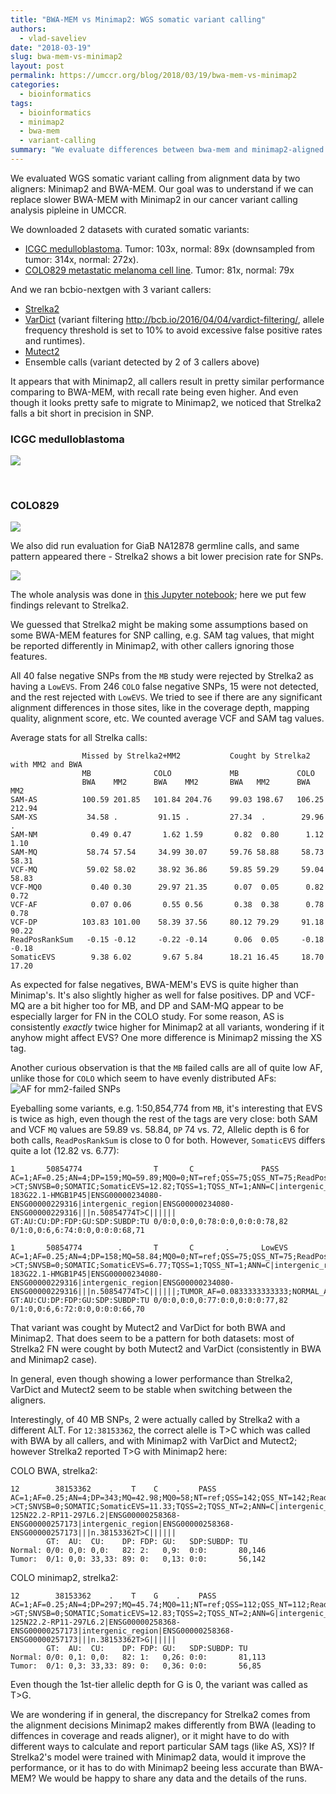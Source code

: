```yaml
---
title: "BWA-MEM vs Minimap2: WGS somatic variant calling"
authors: 
  - vlad-saveliev
date: "2018-03-19"
slug: bwa-mem-vs-minimap2
layout: post
permalink: https://umccr.org/blog/2018/03/19/bwa-mem-vs-minimap2
categories:
  - bioinformatics
tags:
  - bioinformatics
  - minimap2
  - bwa-mem
  - variant-calling
summary: "We evaluate differences between bwa-mem and minimap2-aligned reads for somatic variant calling."
---
```


We evaluated WGS somatic variant calling from alignment data by two aligners: Minimap2 and BWA-MEM. Our goal was to understand if we can replace slower BWA-MEM with Minimap2 in our cancer variant calling analysis pipleine in UMCCR.

We downloaded 2 datasets with curated somatic variants: 
- [ICGC medulloblastoma](https://www.nature.com/articles/ncomms10001). Tumor: 103x, normal: 89x (downsampled from tumor: 314x, normal: 272x).  
- [COLO829 metastatic melanoma cell line](https://www.ncbi.nlm.nih.gov/pmc/articles/PMC4837349). Tumor: 81x, normal: 79x 

And we ran bcbio-nextgen with 3 variant callers:

- [Strelka2](https://github.com/Illumina/strelka)
- [VarDict](https://github.com/AstraZeneca-NGS/VarDict) (variant filtering http://bcb.io/2016/04/04/vardict-filtering/, allele frequency threshold is set to 10% to avoid excessive false positive rates and runtimes).
- [Mutect2](https://software.broadinstitute.org/gatk/documentation/tooldocs/3.8-0/org_broadinstitute_gatk_tools_walkers_cancer_m2_MuTect2.php)
- Ensemble calls (variant detected by 2 of 3 callers above)

It appears that with Minimap2, all callers result in pretty similar performance comparing to BWA-MEM, with recall rate being even higher. And even though it looks pretty safe to migrate to Minimap2, we noticed that Strelka2 falls a bit short in precision in SNP.

### ICGC medulloblastoma

![](/img/2018/03/mb_venn.png)

<br>

### COLO829

![](/img/2018/03/colo_venn.png)

We also did run evaluation for GiaB NA12878 germline calls, and same pattern appeared there - Strelka2 shows a bit lower precision rate for SNPs.

![](/img/2018/03/giab_venn_2.png)

The whole analysis was done in [this Jupyter notebook](https://github.com/umccr/vcf_stuff/blob/master/analysis/minimap2/Minimap2_explore.ipynb); here we put few findings relevant to Strelka2.

We guessed that Strelka2 might be making some assumptions based on some BWA-MEM features for SNP calling, e.g. SAM tag values, that might be reported differently in Minimap2, with other callers ignoring those features.

All 40 false negative SNPs from the `MB` study were rejected by Strelka2 as having a `LowEVS`. From 246 `COLO` false negative SNPs, 15 were not detected, and the rest rejected with `LowEVS`. We tried to see if there are any significant alignment differences in those sites, like in the coverage depth, mapping quality, alignment score, etc. We counted average VCF and SAM tag values.

Average stats for all Strelka calls:

```
                Missed by Strelka2+MM2           Cought by Strelka2 with MM2 and BWA
                MB              COLO             MB             COLO
                BWA    MM2      BWA    MM2       BWA   MM2      BWA    MM2 
SAM-AS          100.59 201.85   101.84 204.76    99.03 198.67   106.25 212.94 
SAM-XS           34.58 .         91.15 .         27.34  .        29.96   . 
SAM-NM            0.49 0.47       1.62 1.59       0.82  0.80      1.12   1.10 
SAM-MQ           58.74 57.54     34.99 30.07     59.76 58.88     58.73  58.31 
VCF-MQ           59.02 58.02     38.92 36.86     59.85 59.29     59.04  58.83  
VCF-MQ0           0.40 0.30      29.97 21.35      0.07  0.05      0.82   0.72    
VCF-AF            0.07 0.06       0.55 0.56       0.38  0.38      0.78   0.78   
VCF-DP          103.83 101.00    58.39 37.56     80.12 79.29     91.18  90.22   
ReadPosRankSum   -0.15 -0.12     -0.22 -0.14      0.06  0.05     -0.18  -0.18    
SomaticEVS        9.38 6.02       9.67 5.84      18.21 16.45     18.70  17.20     
```

As expected for false negatives, BWA-MEM's EVS is quite higher than Minimap's. It's also slightly higher as well for false positives. DP and VCF-MQ are a bit higher too for MB, and DP and SAM-MQ appear to be especially larger for FN in the COLO study. For some reason, AS is consistently _exactly_ twice higher for Minimap2 at all variants, wondering if it anyhow might affect EVS? One more difference is Minimap2 missing the XS tag. 

Another curious observation is that the `MB` failed calls are all of quite low AF, unlike those for `COLO` which seem to have evenly distributed AFs:
![AF for mm2-failed SNPs](/img/2018/03/af_plot.png)

Eyeballing some variants, e.g. 1:50,854,774 from `MB`, it's interesting that EVS is twice as high, even though the rest of the tags are very close: both SAM and VCF `MQ` values are 59.89 vs. 58.84, `DP` 74 vs. 72, Allelic depth is 6 for both calls, `ReadPosRankSum` is close to 0 for both. However, `SomaticEVS` differs quite a lot (12.82 vs. 6.77):

``` Strelka2 BWA (batch1-strelka2-annotated-bwa.vcf.gz)
1       50854774        .       T       C       .       PASS    AC=1;AF=0.25;AN=4;DP=159;MQ=59.89;MQ0=0;NT=ref;QSS=75;QSS_NT=75;ReadPosRankSum=-0.14;SGT=TT->CT;SNVSB=0;SOMATIC;SomaticEVS=12.82;TQSS=1;TQSS_NT=1;ANN=C|intergenic_region|MODIFIER|RP11-183G22.1-HMGB1P45|ENSG00000234080-ENSG00000229316|intergenic_region|ENSG00000234080-ENSG00000229316|||n.50854774T>C||||||     GT:AU:CU:DP:FDP:GU:SDP:SUBDP:TU 0/0:0,0:0,0:78:0:0,0:0:0:78,82  0/1:0,0:6,6:74:0:0,0:0:0:68,71
```

``` Strelka2 Minimap2 (mb_strelka_snp_uniq_fn.normalised.vcf.gz)
1       50854774        .       T       C       .       LowEVS  AC=1;AF=0.25;AN=4;DP=158;MQ=58.84;MQ0=0;NT=ref;QSS=75;QSS_NT=75;ReadPosRankSum=-0.03;SGT=TT->CT;SNVSB=0;SOMATIC;SomaticEVS=6.77;TQSS=1;TQSS_NT=1;ANN=C|intergenic_region|MODIFIER|RP11-183G22.1-HMGB1P45|ENSG00000234080-ENSG00000229316|intergenic_region|ENSG00000234080-ENSG00000229316|||n.50854774T>C||||||;TUMOR_AF=0.0833333333333;NORMAL_AF=0.0;TUMOR_DP=72;NORMAL_DP=77;TUMOR_MQ=58.84000015258789     GT:AU:CU:DP:FDP:GU:SDP:SUBDP:TU 0/0:0,0:0,0:77:0:0,0:0:0:77,82  0/1:0,0:6,6:72:0:0,0:0:0:66,70
```

That variant was cought by Mutect2 and VarDict for both BWA and Minimap2. That does seem to be a pattern for both datasets: most of Strelka2 FN were cought by both Mutect2 and VarDict (consistently in BWA and Minimap2 case).

In general, even though showing a lower performance than Strelka2, VarDict and Mutect2 seem to be stable when switching between the aligners.

Interestingly, of 40 MB SNPs, 2 were actually called by Strelka2 with a different ALT. For `12:38153362`, the correct alelle is T>C which was called with BWA by all callers, and with Minimap2 with VarDict and Mutect2; however Strelka2 reported T>G with Minimap2 here:

COLO BWA, strelka2:

```
12        38153362    .    T    C    .    PASS    AC=1;AF=0.25;AN=4;DP=343;MQ=42.98;MQ0=58;NT=ref;QSS=142;QSS_NT=142;ReadPosRankSum=-0.47;SGT=TT->CT;SNVSB=0;SOMATIC;SomaticEVS=11.33;TQSS=2;TQSS_NT=2;ANN=C|intergenic_region|MODIFIER|RP11-125N22.2-RP11-297L6.2|ENSG00000258368-ENSG00000257173|intergenic_region|ENSG00000258368-ENSG00000257173|||n.38153362T>C||||||    
        GT:  AU:  CU:    DP: FDP: GU:   SDP:SUBDP: TU
Normal: 0/0: 0,0: 0,0:   82: 2:   0,9:  0:0:       80,146
Tumor:  0/1: 0,0: 33,33: 89: 0:   0,13: 0:0:       56,142

```

COLO minimap2, strelka2:

```
12        38153362    .    T    G    .    PASS    AC=1;AF=0.25;AN=4;DP=297;MQ=45.74;MQ0=11;NT=ref;QSS=112;QSS_NT=112;ReadPosRankSum=-0.47;SGT=TT->GT;SNVSB=0;SOMATIC;SomaticEVS=12.83;TQSS=2;TQSS_NT=2;ANN=G|intergenic_region|MODIFIER|RP11-125N22.2-RP11-297L6.2|ENSG00000258368-ENSG00000257173|intergenic_region|ENSG00000258368-ENSG00000257173|||n.38153362T>G||||||    
        GT:  AU:  CU:    DP: FDP: GU:   SDP:SUBDP: TU
Normal: 0/0: 0,1: 0,0:   82: 1:   0,26: 0:0:       81,113
Tumor:  0/1: 0,3: 33,33: 89: 0:   0,36: 0:0:       56,85         
```

Even though the 1st-tier allelic depth for G is 0, the variant was called as T>G.

We are wondering if in general, the discrepancy for Strelka2 comes from the alignment decisions Minimap2 makes differently from BWA (leading to diffences in coverage and reads aligner), or it might have to do with different ways to calculate and report particular SAM tags (like AS, XS)? If Strelka2's model were trained with Minimap2 data, would it improve the performance, or it has to do with Minimap2 beeing less accurate than BWA-MEM? We would be happy to share any data and the details of the runs.

